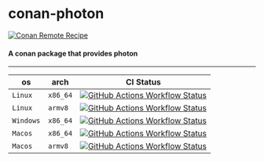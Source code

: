 # conan-photon

[![Conan Remote Recipe](https://img.shields.io/badge/dynamic/json?url=https%3A%2F%2Fapi.github.com%2Frepos%2FPrivatehive%2Fconan-photon%2Fproperties%2Fvalues&query=%24%5B0%5D.value&style=flat&logo=conan&label=conan&color=%232980b9)](https://conan.privatehive.de/ui/repos/tree/General/public-conan/de.privatehive/photon) 

#### A conan package that provides photon

---

| os        | arch     | CI Status                                                                                                                                                                                                                                                           |
| --------- | -------- | ------------------------------------------------------------------------------------------------------------------------------------------------------------------------------------------------------------------------------------------------------------------- |
| `Linux`   | `x86_64` | [![GitHub Actions Workflow Status](https://img.shields.io/github/actions/workflow/status/Privatehive/conan-photon/main.yml?branch=master&style=flat&logo=github&label=create+package)](https://github.com/Privatehive/conan-photon/actions?query=branch%3Amaster)   |
| `Linux`   | `armv8`  | [![GitHub Actions Workflow Status](https://img.shields.io/github/actions/workflow/status/Privatehive/conan-openjdk/main.yml?branch=master&style=flat&logo=github&label=create+package)](https://github.com/Privatehive/conan-openjdk/actions?query=branch%3Amaster) |
| `Windows` | `x86_64` | [![GitHub Actions Workflow Status](https://img.shields.io/github/actions/workflow/status/Privatehive/conan-photon/main.yml?branch=master&style=flat&logo=github&label=create+package)](https://github.com/Privatehive/conan-photon/actions?query=branch%3Amaster)   |
| `Macos`   | `x86_64` | [![GitHub Actions Workflow Status](https://img.shields.io/github/actions/workflow/status/Privatehive/conan-openjdk/main.yml?branch=master&style=flat&logo=github&label=create+package)](https://github.com/Privatehive/conan-openjdk/actions?query=branch%3Amaster) |
| `Macos`   | `armv8`  | [![GitHub Actions Workflow Status](https://img.shields.io/github/actions/workflow/status/Privatehive/conan-photon/main.yml?branch=master&style=flat&logo=github&label=create+package)](https://github.com/Privatehive/conan-photon/actions?query=branch%3Amaster)   |

